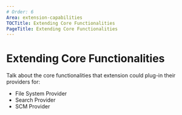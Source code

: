 ```yaml
---
# Order: 6
Area: extension-capabilities
TOCTitle: Extending Core Functionalities
PageTitle: Extending Core Functionalities
---
```


# Extending Core Functionalities

Talk about the core functionalities that extension could plug-in their providers for:

- File System Provider
- Search Provider
- SCM Provider